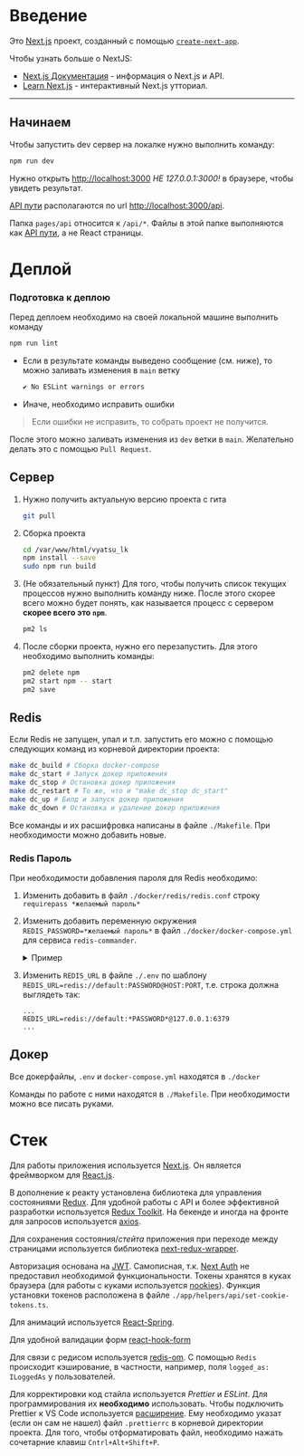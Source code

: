 # Введение

Это [Next.js](https://nextjs.org/) проект, созданный с помощью [`create-next-app`](https://github.com/vercel/next.js/tree/canary/packages/create-next-app).

Чтобы узнать больше о NextJS:

- [Next.js Документация](https://nextjs.org/docs) - информация о Next.js и API.
- [Learn Next.js](https://nextjs.org/learn) - интерактивный Next.js утториал.

---

## Начинаем

Чтобы запустить dev сервер на локалке нужно выполнить команду:

```bash
npm run dev
```

Нужно открыть [http://localhost:3000](http://localhost:3000) _НЕ 127.0.0.1:3000!_ в браузере, чтобы увидеть результат.

[API пути](https://nextjs.org/docs/api-routes/introduction) располагаются по url [http://localhost:3000/api](http://localhost:3000/api).

Папка `pages/api` относится к `/api/*`. Файлы в этой папке выполняются как [API пути](https://nextjs.org/docs/api-routes/introduction), а не React страницы.

# Деплой

### Подготовка к деплою

Перед деплоем необходимо на своей локальной машине выполнить команду

```bash
npm run lint
```

- Если в результате команды выведено сообщение (см. ниже), то можно заливать изменения в `main` ветку

    ```bash
    ✔ No ESLint warnings or errors
    ```

- Иначе, необходимо исправить ошибки
> Если ошибки не исправить, то собрать проект не получится.

После этого можно заливать изменения из `dev` ветки в `main`. Желательно делать это с помощью `Pull Request`.

## Сервер

1. Нужно получить актуальную версию проекта с гита

    ```bash
    git pull
    ```

2. Сборка проекта

    ```bash
    cd /var/www/html/vyatsu_lk
    npm install --save
    sudo npm run build
    ```

3. (Не обязательный пункт) Для того, чтобы получить список текущих процессов нужно выполнить команду ниже. После этого скорее всего можно будет понять, как называется процесс с сервером **скорее всего это `npm`**.

    ```bash
    pm2 ls
    ```

4. После сборки проекта, нужно его перезапустить. Для этого необходимо выполнить команды:

    ```bash
    pm2 delete npm
    pm2 start npm -- start
    pm2 save
    ```

## Redis

Если Redis не запущен, упал и т.п. запустить его можно с помощью следующих команд из корневой директории проекта:

```bash
make dc_build # Сборка docker-compose
make dc_start # Запуск докер приложения
make dc_stop # Остановка докер приложения
make dc_restart # То же, что и "make dc_stop dc_start"
make dc_up # Билд и запуск докер приложения
make dc_down # Остановка и удаление докер приложения
```

Все команды и их расшифровка написаны в файле `./Makefile`. При необходимости можно добавить новые.

### Redis Пароль

При необходимости добавления пароля для Redis необходимо:

1. Изменить добавить в файл `./docker/redis/redis.conf` строку `requirepass *желаемый пароль*`
2. Изменить добавить переменную окружения `REDIS_PASSWORD=*желаемый пароль*` в файл `./docker/docker-compose.yml` для сервиса `redis-commander`.
    <details> 
      <summary>Пример </summary>

    ```yaml
    ...
    redis-commander:
      container_name: redis-commander
      build:
        context: ./../
        dockerfile: ./docker/redis-commander/Dockerfile
      environment:
        - REDIS_HOSTS=lk_redis:redis:${REDIS_PORT}
        - REDIS_PASSWORD=12345 # <--- пароль
      ports:
        - ${COMMANDER_PORT}:8081
      restart: always
    ...
    ```

    </details>

3. Изменить `REDIS_URL` в файле `./.env` по шаблону `REDIS_URL=redis://default:PASSWORD@HOST:PORT`, т.е. строка должна выглядеть так:

    ```
    ...
    REDIS_URL=redis://default:*PASSWORD*@127.0.0.1:6379
    ...
    ```

## Докер

Все докерфайлы, `.env` и `docker-compose.yml` находятся в `./docker`

Команды по работе с ними находятся в `./Makefile`. При необходимости можно все писать руками.

# Стек

Для работы приложения используется [Next.js](https://nextjs.org/). Он является фреймворком для [React.js](https://reactjs.org/).

В дополнение к реакту установлена библиотека для управления состояниями [Redux](https://redux.js.org/). Для удобной работы с API и более эффективной разработки используется [Redux Toolkit](https://redux-toolkit.js.org/). На бекенде и иногда на фронте для запросов используется [axios](https://axios-http.com/docs/intro).

Для сохранения состояния/_стейта_ приложения при переходе между страницами используется библиотека [next-redux-wrapper](https://github.com/kirill-konshin/next-redux-wrapper).

Авторизация основана на [JWT](https://jwt.io/). Самописная, т.к. [Next Auth](https://next-auth.js.org/) не предоставил необходимой функциональности. Токены хранятся в куках браузера (для работы с куками используется [nookies](https://github.com/maticzav/nookies)). Функция установки токенов расположена в файле `./app/helpers/api/set-cookie-tokens.ts`. 

Для анимаций используется [React-Spring](https://www.react-spring.dev/).

Для удобной валидации форм [react-hook-form](https://react-hook-form.com/)

Для связи с редисом используется [redis-om](https://redis.io/docs/stack/get-started/tutorials/stack-node/). С помощью `Redis` происходит кэширование, в частности, например, поля `logged_as: ILoggedAs` у пользователей.

Для корректировки код стайла используется _Prettier_ и _ESLint_. Для программирования их **необходимо** использовать. Чтобы подключить Prettier к VS Code используется [расширение](https://marketplace.visualstudio.com/items?itemName=esbenp.prettier-vscode). Ему необходимо указат (если он сам не нашел) файл `.prettierrc` в корневой директории проекта. Для того, чтобы отформатировать файл, необходимо нажать сочетарние клавиш `Cntrl+Alt+Shift+P`.


